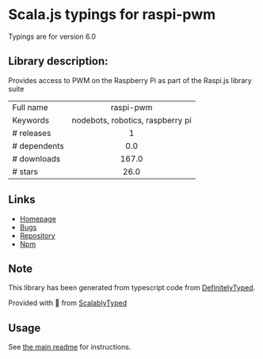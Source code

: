 
# Scala.js typings for raspi-pwm

Typings are for version 6.0

## Library description:
Provides access to PWM on the Raspberry Pi as part of the Raspi.js library suite

|                    |                 |
| ------------------ | :-------------: |
| Full name          | raspi-pwm |
| Keywords           | nodebots, robotics, raspberry pi |
| # releases         | 1 |
| # dependents       | 0.0 |
| # downloads        | 167.0 |
| # stars            | 26.0 |

## Links
- [Homepage](https://github.com/nebrius/raspi-pwm)
- [Bugs](https://github.com/nebrius/raspi-pwm/issues)
- [Repository](https://github.com/nebrius/raspi-pwm)
- [Npm](https://www.npmjs.com/package/raspi-pwm)
    


## Note
This library has been generated from typescript code from [DefinitelyTyped](https://definitelytyped.org).

Provided with :purple_heart: from [ScalablyTyped](https://github.com/oyvindberg/ScalablyTyped)

## Usage
See [the main readme](../../readme.md) for instructions.


